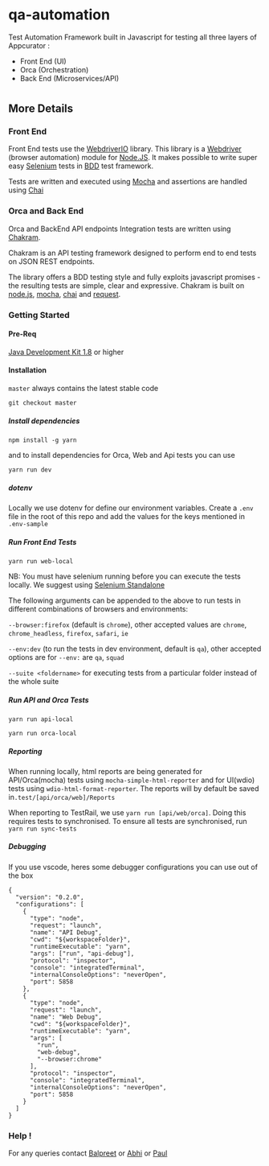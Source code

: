 # qa-automation

Test Automation Framework built in Javascript for testing all three layers of Appcurator :

- Front End (UI)
- Orca (Orchestration)
- Back End (Microservices/API)

#

## More Details

### Front End

Front End tests use the [WebdriverIO](http://webdriver.io/) library. This library is a [Webdriver](https://w3c.github.io/webdriver/webdriver-spec.html) (browser automation) module for [Node.JS](https://nodejs.org/en/). It makes possible to write super easy [Selenium](<https://en.wikipedia.org/wiki/Selenium_(software)>) tests in [BDD](https://en.wikipedia.org/wiki/Behavior-driven_development) test framework.

Tests are written and executed using [Mocha](https://mochajs.org/) and
assertions are handled using [Chai](http://www.chaijs.com/)

### Orca and Back End

Orca and BackEnd API endpoints Integration tests are written using [Chakram](http://dareid.github.io/chakram/).

Chakram is an API testing framework designed to perform end to end tests on JSON REST endpoints.

The library offers a BDD testing style and fully exploits javascript promises - the resulting tests are simple, clear and expressive. Chakram is built on [node.js](https://nodejs.org/), [mocha](http://mochajs.org/), [chai](http://chaijs.com/) and [request](https://github.com/request/request).

### Getting Started

#### Pre-Req

[Java Development Kit 1.8](http://www.oracle.com/technetwork/java/javase/downloads/jdk8-downloads-2133151.html) or higher

#### Installation

`master` always contains the latest stable code

`git checkout master`

##### Install dependencies

`npm install -g yarn`

and to install dependencies for Orca, Web and Api tests you can use

`yarn run dev`

##### dotenv

Locally we use dotenv for define our environment variables.
Create a `.env` file in the root of this repo and add the values for the keys mentioned in `.env-sample`

##### Run Front End Tests

`yarn run web-local`

NB: You must have selenium running before you can execute the tests locally. We suggest using [Selenium Standalone](https://github.com/vvo/selenium-standalone)

The following arguments can be appended to the above to run tests in different combinations of browsers and environments:

`--browser:firefox` (default is `chrome`), other accepted values are `chrome`, `chrome_headless`, `firefox`, `safari`, `ie`

`--env:dev` (to run the tests in dev environment, default is `qa`), other accepted options are for `--env:` are `qa`, `squad`

`--suite <foldername>` for executing tests from a particular folder instead of the whole suite

##### Run API and Orca Tests

`yarn run api-local`

`yarn run orca-local`

##### Reporting
When running locally, html reports are being generated for API/Orca(mocha) tests using `mocha-simple-html-reporter` and for UI(wdio) tests using `wdio-html-format-reporter`.
The reports will by default be saved in`.test/[api/orca/web]/Reports`

When reporting to TestRail, we use `yarn run [api/web/orca]`. Doing this requires tests to synchronised. To ensure all tests are synchronised, run `yarn run sync-tests`

##### Debugging

If you use vscode, heres some debugger configurations you can use out of the box

```
{
  "version": "0.2.0",
  "configurations": [
    {
      "type": "node",
      "request": "launch",
      "name": "API Debug",
      "cwd": "${workspaceFolder}",
      "runtimeExecutable": "yarn",
      "args": ["run", "api-debug"],
      "protocol": "inspector",
      "console": "integratedTerminal",
      "internalConsoleOptions": "neverOpen",
      "port": 5858
    },
    {
      "type": "node",
      "request": "launch",
      "name": "Web Debug",
      "cwd": "${workspaceFolder}",
      "runtimeExecutable": "yarn",
      "args": [
        "run",
        "web-debug",
        "--browser:chrome"
      ],
      "protocol": "inspector",
      "console": "integratedTerminal",
      "internalConsoleOptions": "neverOpen",
      "port": 5858
    }
  ]
}
```

### Help !

For any queries contact [Balpreet](balpreet.kaur@massive.co) or [Abhi](abhijeet.daspatnaik@massive.co) or [Paul](paul.sanchez@massive.co)
